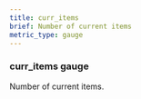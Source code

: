 ```yaml
---
title: curr_items
brief: Number of current items
metric_type: gauge
---
```

### curr_items gauge

Number of current items.